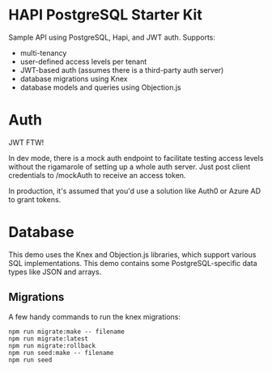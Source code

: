 # HAPI PostgreSQL Starter Kit

Sample API using PostgreSQL, Hapi, and JWT auth. Supports:
* multi-tenancy
* user-defined access levels per tenant
* JWT-based auth (assumes there is a third-party auth server)
* database migrations using Knex
* database models and queries using Objection.js

# Auth

JWT FTW!

In dev mode, there is a mock auth endpoint to facilitate testing access levels without the rigamarole of setting up a whole auth server. Just post client credentials to /mockAuth to receive an access token.

In production, it's assumed that you'd use a solution like Auth0 or Azure AD to grant tokens.

# Database

This demo uses the Knex and Objection.js libraries, which support various SQL implementations. This demo contains some PostgreSQL-specific data types like JSON and arrays.

## Migrations

A few handy commands to run the knex migrations:
```
npm run migrate:make -- filename
npm run migrate:latest
npm run migrate:rollback
npm run seed:make -- filename
npm run seed
```